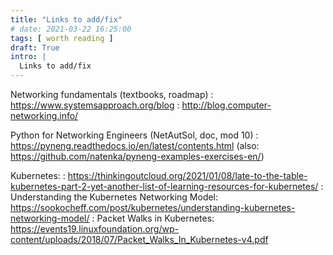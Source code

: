 ```yaml
---
title: "Links to add/fix"
# date: 2021-03-22 16:25:00
tags: [ worth reading ]
draft: True
intro: |
  Links to add/fix
---
```

Networking fundamentals (textbooks, roadmap)
: https://www.systemsapproach.org/blog
: http://blog.computer-networking.info/

Python for Networking Engineers (NetAutSol, doc, mod 10)
: https://pyneng.readthedocs.io/en/latest/contents.html (also: https://github.com/natenka/pyneng-examples-exercises-en/)

Kubernetes:
: https://thinkingoutcloud.org/2021/01/08/late-to-the-table-kubernetes-part-2-yet-another-list-of-learning-resources-for-kubernetes/ 
: Understanding the Kubernetes Networking Model:  https://sookocheff.com/post/kubernetes/understanding-kubernetes-networking-model/
: Packet Walks in Kubernetes:  https://events19.linuxfoundation.org/wp-content/uploads/2018/07/Packet_Walks_In_Kubernetes-v4.pdf